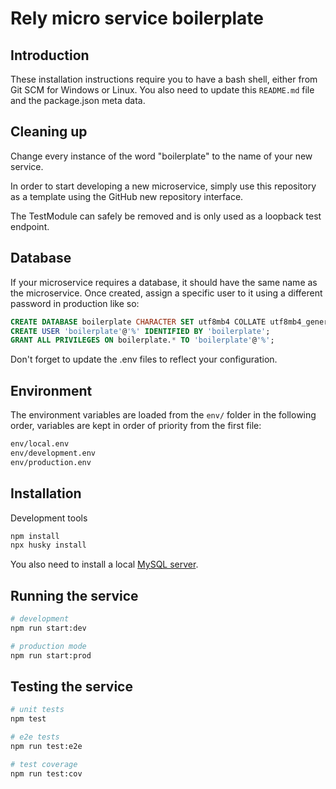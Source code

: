 Rely micro service boilerplate
==============================

Introduction
------------
These installation instructions require you to have a bash shell, either from Git SCM for Windows or Linux. You also need to update this `README.md` file and the package.json meta data.

Cleaning up
-----------
Change every instance of the word "boilerplate" to the name of your new service.

In order to start developing a new microservice, simply use this repository as a template using the GitHub new repository interface.

The TestModule can safely be removed and is only used as a loopback test endpoint.

Database
--------
If your microservice requires a database, it should have the same name as the microservice. Once created, assign a specific user to it using a different password in production like so:

```sql
CREATE DATABASE boilerplate CHARACTER SET utf8mb4 COLLATE utf8mb4_general_ci;
CREATE USER 'boilerplate'@'%' IDENTIFIED BY 'boilerplate';
GRANT ALL PRIVILEGES ON boilerplate.* TO 'boilerplate'@'%';
```

Don't forget to update the .env files to reflect your configuration.

Environment
-----------
The environment variables are loaded from the `env/` folder in the following
order, variables are kept in order of priority from the first file:

```bash
env/local.env
env/development.env
env/production.env
```

Installation
------------
Development tools
```bash
npm install
npx husky install
```

You also need to install a local [MySQL server](https://dev.mysql.com/downloads/mysql).

Running the service
-------------------
```bash
# development
npm run start:dev

# production mode
npm run start:prod
```

Testing the service
-------------------
```bash
# unit tests
npm test

# e2e tests
npm run test:e2e

# test coverage
npm run test:cov
```
